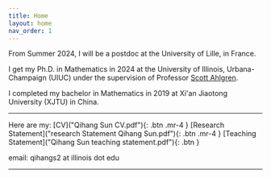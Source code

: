 ```yaml
---
title: Home
layout: home
nav_order: 1
---
```


From Summer 2024, I will be a postdoc at the University of Lille, in France. 

I get my Ph.D. in Mathematics in 2024 at the University of Illinois, Urbana-Champaign (UIUC) under the supervision of Professor [Scott Ahlgren]. 

I completed my bachelor in Mathematics in 2019 at Xi'an Jiaotong University (XJTU) in China. 

----

Here are my: [CV]("Qihang Sun CV.pdf"){: .btn .mr-4 }
[Research Statement]("research Statement Qihang Sun.pdf"){: .btn .mr-4 }
[Teaching Statement]("Qihang Sun teaching statement.pdf"){: .btn }


email: qihangs2 at illinois dot edu

----

[Scott Ahlgren]: https://scottahlgren.web.illinois.edu/

